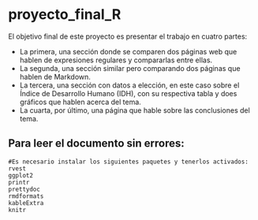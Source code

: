 # proyecto_final_R
El objetivo final de este proyecto es presentar el trabajo en cuatro partes:
* La primera, una sección donde se comparen dos páginas web que hablen de expresiones regulares y compararlas entre ellas.
* La segunda, una sección similar pero comparando dos páginas que hablen de Markdown.
* La tercera, una sección con datos a elección, en este caso sobre el Índice de Desarrollo Humano (IDH), con su respectiva tabla
  y does gráficos que hablen acerca del tema.
* La cuarta, por último, una página que hable sobre las conclusiones del tema. 

## Para leer el documento sin errores:
```
#Es necesario instalar los siguientes paquetes y tenerlos activados:
rvest
ggplot2
printr
prettydoc
rmdformats
kableExtra
knitr
```
